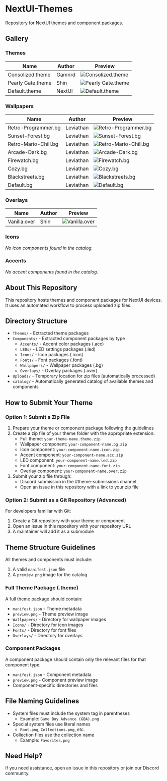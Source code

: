 # NextUI-Themes

Repository for NextUI themes and component packages.

## Gallery

### Themes

| Name | Author | Preview |
|------|--------|---------|
| Consolized.theme | Gamnrd | ![Consolized.theme](https://raw.githubusercontent.com/Leviathanium/NextUI-Themes/main/Catalog/Themes/previews/Consolized.theme.png) |
| Pearly Gate.theme | Shin | ![Pearly Gate.theme](https://raw.githubusercontent.com/Leviathanium/NextUI-Themes/main/Catalog/Themes/previews/Pearly%20Gate.theme.png) |
| Default.theme | NextUI | ![Default.theme](https://raw.githubusercontent.com/Leviathanium/NextUI-Themes/main/Catalog/Themes/previews/Default.theme.png) |

### Wallpapers

| Name | Author | Preview |
|------|--------|---------|
| Retro-Programmer.bg | Leviathan | ![Retro-Programmer.bg](https://raw.githubusercontent.com/Leviathanium/NextUI-Themes/main/Catalog/Components/Wallpapers/previews/Retro-Programmer.bg.png) |
| Sunset-Forest.bg | Leviathan | ![Sunset-Forest.bg](https://raw.githubusercontent.com/Leviathanium/NextUI-Themes/main/Catalog/Components/Wallpapers/previews/Sunset-Forest.bg.png) |
| Retro-Mario-Chill.bg | Leviathan | ![Retro-Mario-Chill.bg](https://raw.githubusercontent.com/Leviathanium/NextUI-Themes/main/Catalog/Components/Wallpapers/previews/Retro-Mario-Chill.bg.png) |
| Arcade-Dark.bg | Leviathan | ![Arcade-Dark.bg](https://raw.githubusercontent.com/Leviathanium/NextUI-Themes/main/Catalog/Components/Wallpapers/previews/Arcade-Dark.bg.png) |
| Firewatch.bg | Leviathan | ![Firewatch.bg](https://raw.githubusercontent.com/Leviathanium/NextUI-Themes/main/Catalog/Components/Wallpapers/previews/Firewatch.bg.png) |
| Cozy.bg | Leviathan | ![Cozy.bg](https://raw.githubusercontent.com/Leviathanium/NextUI-Themes/main/Catalog/Components/Wallpapers/previews/Cozy.bg.png) |
| Blackstreets.bg | Leviathan | ![Blackstreets.bg](https://raw.githubusercontent.com/Leviathanium/NextUI-Themes/main/Catalog/Components/Wallpapers/previews/Blackstreets.bg.png) |
| Default.bg | Leviathan | ![Default.bg](https://raw.githubusercontent.com/Leviathanium/NextUI-Themes/main/Catalog/Components/Wallpapers/previews/Default.bg.png) |

### Overlays

| Name | Author | Preview |
|------|--------|---------|
| Vanilla.over | Shin | ![Vanilla.over](https://raw.githubusercontent.com/Leviathanium/NextUI-Themes/main/Catalog/Components/Overlays/previews/Vanilla.over.png) |

### Icons

*No icon components found in the catalog.*

### Accents

*No accent components found in the catalog.*

## About This Repository

This repository hosts themes and component packages for NextUI devices. It uses an automated workflow to process uploaded zip files.

## Directory Structure

- `Themes/` - Extracted theme packages
- `Components/` - Extracted component packages by type
  - `Accents/` - Accent color packages (.acc)
  - `LEDs/` - LED settings packages (.led)
  - `Icons/` - Icon packages (.icon)
  - `Fonts/` - Font packages (.font)
  - `Wallpapers/` - Wallpaper packages (.bg)
  - `Overlays/` - Overlay packages (.over)
- `Uploads/` - Temporary location for zip files (automatically processed)
- `catalog/` - Automatically generated catalog of available themes and components

## How to Submit Your Theme

### Option 1: Submit a Zip File

1. Prepare your theme or component package following the guidelines
2. Create a zip file of your theme folder with the appropriate extension:
   - Full theme: `your-theme-name.theme.zip`
   - Wallpaper component: `your-component-name.bg.zip`
   - Icon component: `your-component-name.icon.zip`
   - Accent component: `your-component-name.acc.zip`
   - LED component: `your-component-name.led.zip`
   - Font component: `your-component-name.font.zip`
   - Overlay component: `your-component-name.over.zip`
3. Submit your zip file through:
   - Discord submission in the #theme-submissions channel
   - Open an issue in this repository with a link to your zip file

### Option 2: Submit as a Git Repository (Advanced)

For developers familiar with Git:

1. Create a Git repository with your theme or component
2. Open an issue in this repository with your repository URL
3. A maintainer will add it as a submodule

## Theme Structure Guidelines

All themes and components must include:

1. A valid `manifest.json` file
2. A `preview.png` image for the catalog

### Full Theme Package (.theme)

A full theme package should contain:
- `manifest.json` - Theme metadata
- `preview.png` - Theme preview image
- `Wallpapers/` - Directory for wallpaper images
- `Icons/` - Directory for icon images
- `Fonts/` - Directory for font files
- `Overlays/` - Directory for overlays

### Component Packages

A component package should contain only the relevant files for that component type:
- `manifest.json` - Component metadata
- `preview.png` - Component preview image
- Component-specific directories and files

## File Naming Guidelines

- System files must include the system tag in parentheses
  - Example: `Game Boy Advance (GBA).png`
- Special system files use literal names
  - `Root.png`, `Collections.png`, etc.
- Collection files use the collection name
  - Example: `Favorites.png`

## Need Help?

If you need assistance, open an issue in this repository or join our Discord community.
